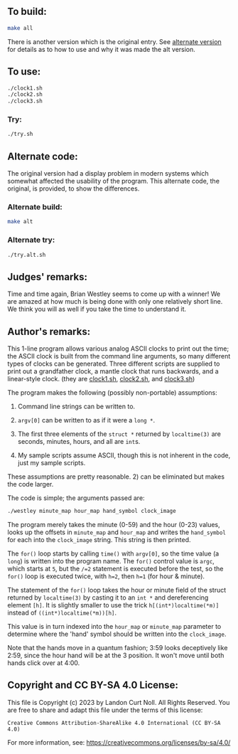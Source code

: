 ## To build:

```sh
make all
```

There is another version which is the original entry. See [alternate
version](#alternate-code) for details as to how to use and why it was made the
alt version.


## To use:

```sh
./clock1.sh
./clock2.sh
./clock3.sh
```


### Try:

```sh
./try.sh
```


## Alternate code:

The original version had a display problem in modern systems which somewhat
affected the usability of the program. This alternate code, the original, is
provided, to show the differences.


### Alternate build:

```sh
make alt
```


### Alternate try:

```sh
./try.alt.sh
```


## Judges' remarks:

Time and time again, Brian Westley seems to come up with a winner!
We are amazed at how much is being done with only one relatively
short line.  We think you will as well if you take the time to
understand it.


## Author's remarks:

This 1-line program allows various analog ASCII clocks to print out the time;
the ASCII clock is built from the command line arguments, so many different
types of clocks can be generated.  Three different scripts are supplied to print
out a grandfather clock, a mantle clock that runs backwards, and a linear-style
clock.  (they are [clock1.sh](clock1.sh), [clock2.sh](clock2.sh), and
[clock3.sh](clock3.sh))

The program makes the following (possibly non-portable) assumptions:

1. Command line strings can be written to.

2. `argv[0]` can be written to as if it were a `long *`.

3. The first three elements of the `struct *` returned by `localtime(3)` are
seconds, minutes, hours, and all are `int`s.

4. My sample scripts assume ASCII, though this is not inherent in the code, just
my sample scripts.

These assumptions are pretty reasonable. 2) can be eliminated but makes the code
larger.


The code is simple; the arguments passed are:

```sh
./westley minute_map hour_map hand_symbol clock_image
```

The program merely takes the minute (0-59) and the hour (0-23)
values, looks up the offsets in `minute_map` and `hour_map`
and writes the `hand_symbol` for each into the `clock_image`
string.  This string is then printed.

The `for()` loop starts by calling `time()` with `argv[0]`, so
the time value (a `long`) is written into the program name.
The `for()` control value is `argc`, which starts at `5`, but
the `/=2` statement is executed before the test, so the `for()`
loop is executed twice, with `h=2`, then `h=1` (for hour & minute).

The statement of the `for()` loop takes the hour or minute
field of the struct returned by `localtime(3)` by casting it
to an `int *` and dereferencing element `[h]`.  It is slightly
smaller to use the trick `h[(int*)localtime(*m)]` instead of
`((int*)localtime(*m))[h]`.

This value is in turn indexed into the `hour_map` or `minute_map`
parameter to determine where the 'hand' symbol should be
written into the `clock_image`.

Note that the hands move in a quantum fashion; 3:59 looks
deceptively like 2:59, since the hour hand will be at the 3
position.  It won't move until both hands click over at 4:00.


## Copyright and CC BY-SA 4.0 License:

This file is Copyright (c) 2023 by Landon Curt Noll.  All Rights Reserved.
You are free to share and adapt this file under the terms of this license:

    Creative Commons Attribution-ShareAlike 4.0 International (CC BY-SA 4.0)

For more information, see: https://creativecommons.org/licenses/by-sa/4.0/
